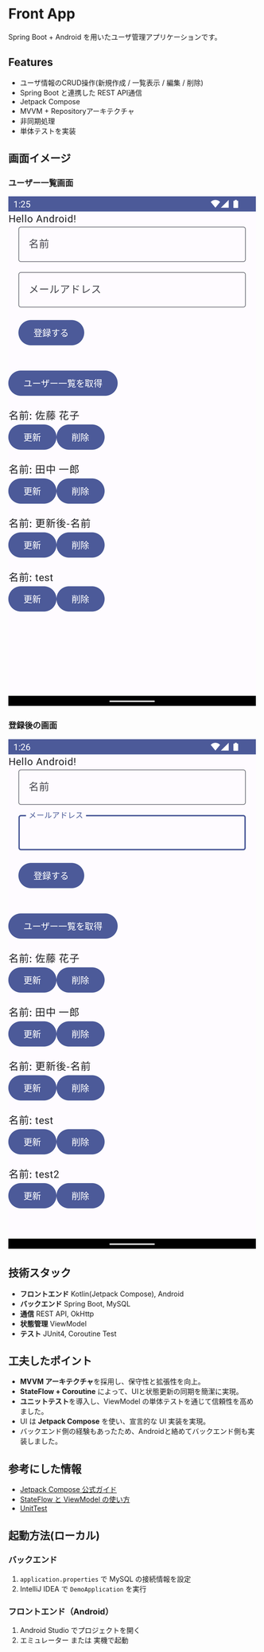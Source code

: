 # Front App

Spring Boot + Android を用いたユーザ管理アプリケーションです。

## Features
- ユーザ情報のCRUD操作(新規作成 / 一覧表示 / 編集 / 削除)
- Spring Boot と連携した REST API通信
- Jetpack Compose 
- MVVM + Repositoryアーキテクチャ
- 非同期処理
- 単体テストを実装

## 画面イメージ

### ユーザー一覧画面
![ユーザー一覧](./images/user_list.png)

### 登録後の画面
![ユーザー登録](./images/user_register.png)

## 技術スタック
- **フロントエンド** Kotlin(Jetpack Compose), Android
- **バックエンド** Spring Boot, MySQL
- **通信** REST API, OkHttp
- **状態管理** ViewModel
- **テスト** JUnit4, Coroutine Test

## 工夫したポイント
- **MVVM アーキテクチャ**を採用し、保守性と拡張性を向上。
- **StateFlow + Coroutine** によって、UIと状態更新の同期を簡潔に実現。
- **ユニットテスト**を導入し、ViewModel の単体テストを通じて信頼性を高めました。
- UI は **Jetpack Compose** を使い、宣言的な UI 実装を実現。
- バックエンド側の経験もあったため、Androidと絡めてバックエンド側も実装しました。

## 参考にした情報
- [Jetpack Compose 公式ガイド](https://developer.android.com/jetpack/compose/documentation)
- [StateFlow と ViewModel の使い方](https://developer.android.com/kotlin/flow/stateflow-and-sharedflow)
- [UnitTest](https://developer.android.com/kotlin/coroutines/test?hl=ja)

## 起動方法(ローカル)

### バックエンド
1. `application.properties` で MySQL の接続情報を設定
2. IntelliJ IDEA で `DemoApplication` を実行

### フロントエンド（Android）
1. Android Studio でプロジェクトを開く
2. エミュレーター または 実機で起動